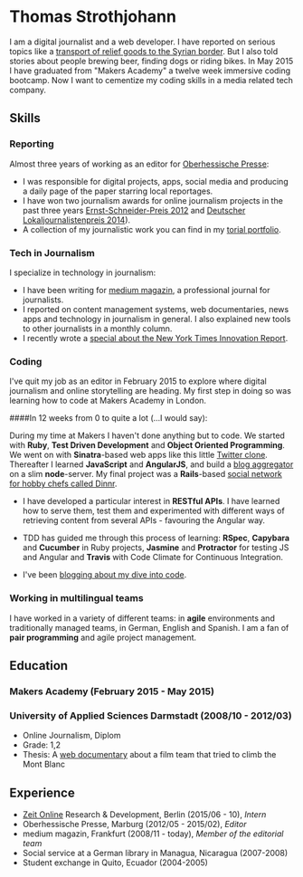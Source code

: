# Thomas Strothjohann

I am a digital journalist and a web developer. I have reported on serious topics like a [transport of relief goods to the Syrian border](http://williwillhelfen.de). But I also told stories about people brewing beer, finding dogs or riding bikes. In May 2015 I have graduated from "Makers Academy" a twelve week immersive coding bootcamp. Now I want to cementize my coding skills in a media related tech company.

## Skills

### Reporting
Almost three years of working as an editor for [Oberhessische Presse](http://op-marburg.de):

- I was responsible for digital projects, apps, social media and producing a daily page of the paper starring local reportages.
- I have won two journalism awards for online journalism projects in the past three years [Ernst-Schneider-Preis 2012](http://de.wikipedia.org/wiki/Ernst-Schneider-Preis#2012) and [Deutscher Lokaljournalistenpreis 2014]( http://www.op-marburg.de/Lokales/Marburg/Deutscher-Lokaljournalistenpreis-fuer-die-OP)).
- A collection of my journalistic work you can find in my [torial portfolio](https://www.torial.com/thomas.strothjohann). 

### Tech in Journalism

I specialize in technology in journalism:

- I have been writing for [medium magazin](http://www.mediummagazin.de), a professional journal for journalists.
- I reported on content management systems, web documentaries, news apps and technology in journalism in general. I also explained new tools to other journalists in a monthly column.
- I recently wrote a [special about the New York Times Innovation Report](http://cf.newsroom.de/shop/index.cfm?step=1&kategorie=wkst).

### Coding

I've quit my job as an editor in February 2015 to explore where digital journalism and online storytelling are heading. My first step in doing so was learning how to code at Makers Academy in London.

####In 12 weeks from 0 to quite a lot (...I would say):

During my time at Makers I haven't done anything but to code. We started with **Ruby**, **Test Driven Development** and **Object Oriented Programming**. We went on with **Sinatra**-based web apps like this little [Twitter clone](https://github.com/TStrothjohann/chitter). Thereafter I learned **JavaScript** and **AngularJS**, and build a [blog aggregator](https://github.com/TStrothjohann/BlogBook-Angular) on a slim **node**-server. My final project was a **Rails**-based [social network for hobby chefs called Dinnr](http://codereporter.de/?p=149).

- I have developed a particular interest in **RESTful APIs**. I have learned how to serve them, test them and experimented with different ways of retrieving content from several APIs - favouring the Angular way.

- TDD has guided me through this process of learning: **RSpec**, **Capybara** and **Cucumber** in Ruby projects, **Jasmine** and **Protractor** for testing JS and Angular and **Travis** with Code Climate for Continuous Integration. 

- I've been [blogging about my dive into code](http://www.codereporter.de).
 
### Working in multilingual teams
I have worked in a variety of different teams: in **agile** environments and traditionally managed teams, in German, English and Spanish. I am a fan of **pair programming** and agile project management.
 
## Education

### Makers Academy (February 2015 - May 2015)

### University of Applied Sciences Darmstadt (2008/10 - 2012/03)

- Online Journalism, Diplom
- Grade: 1,2
- Thesis: A [web documentary](http://www.bergdreh.de) about a film team that tried to climb the Mont Blanc

## Experience
- [Zeit Online](http://www.zeit.de) Research & Development, Berlin (2015/06 - 10), *Intern* 
- Oberhessische Presse, Marburg (2012/05 - 2015/02), *Editor*
- medium magazin, Frankfurt (2008/11 - today), *Member of the editorial team*
- Social service at a German library in Managua, Nicaragua (2007-2008)
- Student exchange in Quito, Ecuador (2004-2005)
